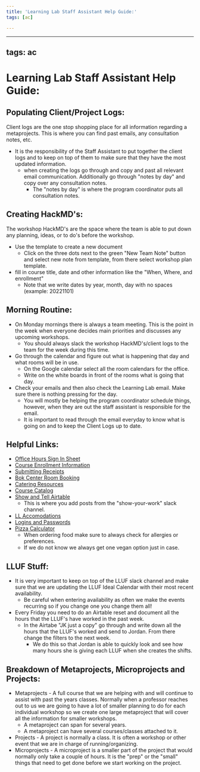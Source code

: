 ```yaml
---
title: 'Learning Lab Staff Assistant Help Guide:'
tags: [ac]

---
```


---
tags: ac
---
# Learning Lab Staff Assistant Help Guide: 
## Populating Client/Project Logs:
Client logs are the one stop shopping place for all information regarding a metaprojects. This is where you can find past emails, any consultation notes, etc.
* It is the responsibility of the Staff Assistant to put together the client logs and to keep on top of them to make sure that they have the most updated information.
    * when creating the logs go through and copy and past all relevant email communication. Additionally go through "notes by day" and copy over any consultation notes.
        * The "notes by day" is where the program coordinator puts all consultation notes. 
## Creating HackMD's:
The workshop HackMD's are the space where the team is able to put down any planning, ideas, or to do's before the workshop. 
* Use the template to create a new document
    * Click on the three dots next to the green "New Team Note" button and select new note from template, from there select workshop plan template.
* fill in course title, date and other information like the "When, Where, and enrollment"
    * Note that we write dates by year, month, day with no spaces (example: 20221101)

## Morning Routine: 
* On Monday mornings there is always a team meeting. This is the point in the week when everyone decides main priorities and discusses any upcoming workshops. 
    *  You should always slack the workshop HackMD's/client logs to the team for the week during this time.
* Go through the calendar and figure out what is happening that day and what rooms will be in use. 
    *  On the Google calendar select all the room calendars for the office.
    *  Write on the white boards in front of the rooms what is going that day.
* Check your emails and then also check the Learning Lab email. Make sure there is nothing pressing for the day.
    * You will mostly be helping the program coordinator schedule things, however, when they are out the staff assistant is responsible for the email.
    * It is important to read through the email everyday to know what is going on and to keep the Client Logs up to date.

## Helpful Links: 
* [ Office Hours Sign In Sheet](https://docs.google.com/spreadsheets/d/1fgLfrXwB55zF9P89YN-qS5THubOf0cuGSV2UtzGdcQE/edit#gid=0) 
* [Course Enrollment Information](https://registrar.fas.harvard.edu/links/archive/enrollment-reports)
* [Submitting Receipts](https://airtable.com/shr8XyiI0DhPEAyek)
* [Bok Center Room Booking](https://docs.google.com/document/d/1ZZYtxzlsIQj5X6H0NGXjvHsUKU-PIg5biy_Kxqa-hO4/edit)
* [Catering Resources](https://docs.google.com/spreadsheets/d/1tiqMVuk8fSyhije8jST-dWR-IRTg1mzdMEK3rW8gS00/edit#gid=564824701)
* [Course Catalog](https://courses.my.harvard.edu/psp/courses/EMPLOYEE/EMPL/h/?tab=HU_CLASS_SEARCH)
* [Show and Tell Airtable](https://airtable.com/apph1ryLCgBur8pyJ/tblprFJQrF8pqj0Vd/viwcFyfnMQsxov2eo?blocks=hide) 
    * This is where you add posts from the "show-your-work" slack channel. 
* [LL Accomodations](https://docs.google.com/spreadsheets/d/1cienGpLHD6XwUXf9oVwskrBvqI0knvyTsoYxZ4jaS0w/edit#gid=0)
* [Logins and Passwords](https://docs.google.com/spreadsheets/d/1zFZvxyxVhmt3cmUY2RGqBtdSPSOth0cxbspyGA2tE-4/edit#gid=197398227)
* [Pizza Calculator](https://www.inchcalculator.com/pizza-calculator/)
    * When ordering food make sure to always check for allergies or preferences.
    * If we do not know we always get one vegan option just in case.

## LLUF Stuff: 
* It is very important to keep on top of the LLUF slack channel and make sure that we are updating the LLUF Ideal Calendar with their most recent availability.
    *    Be careful when entering availability as often we make the events recurring so if you change one you change them all! 
* Every Friday you need to do an Airtable reset and document all the hours that the LLUF's have worked in the past week.
    * In the Airtabe "JK just a copy" go through and write down all the hours that the LLUF's worked and send to Jordan. From there change the filters to the next week. 
        * We do this so that Jordan is able to quickly look and see how many hours she is giving each LLUF when she creates the shifts. 
## Breakdown of Metaprojects, Microprojects and Projects: 
* Metaprojects - A full course that we are helping with and will continue to assist with past the years classes. Normally when a professor reaches out to us we are going to have a lot of smaller planning to do for each individual workshop so we create one large metaproject that will cover all the information for smaller workshops. 
    * A metaproject can span for several years. 
    * A metaproject can have several courses/classes attached to it. 
* Projects - A project is normally a class. It is often a workshop or other event that we are in charge of running/organizing. 
* Microprojects - A microproject is a smaller part of the project that would normally only take a couple of hours. It is the "prep" or the "small" things that need to get done before we start working on the project. 
 

